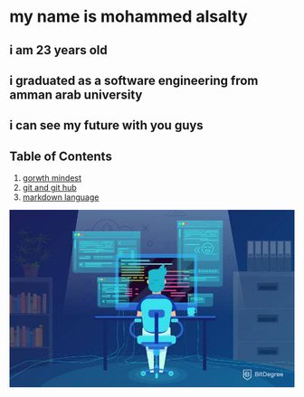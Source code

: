 # my name is mohammed alsalty

## i am 23 years old

## i graduated as a software engineering from amman arab university

## i can see my future with you guys

## Table of Contents

1. [gorwth mindest](https://mhmdsalti.github.io/reading-notes1/read1)
2. [git and git hub](https://mhmdsalti.github.io/reading-notes1/read2)
3. [markdown language](https://mhmdsalti.github.io/reading-notes1/read3)

![love programming](itsme.jpg)

